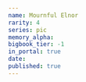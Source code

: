 ```yaml
---
name: Mournful Elnor
rarity: 4
series: pic
memory_alpha:
bigbook_tier: -1
in_portal: true
date:
published: true
---
```




